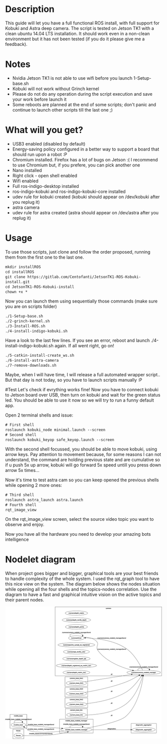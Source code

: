 # Description
This guide will let you have a full functional ROS install, with full support for Kobuki and Astra deep camera.
The script is tested on Jetson TK1 with a clean ubuntu 14.04 LTS installation. It should work even in a non-clean environment but it has not been tested (if you do it please give me a feedback).

# Notes
- Nvidia Jetson TK1 is not able to use wifi before you launch 1-Setup-base.sh
- Kobuki will not work without Grinch kernel
- Please do not do any operation during the script execution and save your work before launch it
- Some reboots are planned at the end of some scripts; don't panic and continue to launch other scripts till the last one ;)

# What will you get?
- USB3 enabled (disabled by default)
- Energy-saving policy configured in a better way to support a board that should run upon a robot :P
- Chromium installed. Firefox has a lot of bugs on Jetson :( I recommend to use Chromium but, if you prefere, you can pick another one
- Nano installed
- Right click - open shell enabled
- Wifi enabled
- Full ros-indigo-desktop installed
- ros-indigo-kobuki and ros-indigo-kobuki-core installed
- udev rule for kobuki created (kobuki should appear on /dev/kobuki after you replug it)
- astra camera
- udev rule for astra created (astra should appear on /dev/astra after you replug it)


# Usage
To use those scripts, just clone and follow the order proposed, running them from the first one to the last one.
```shell
mkdir installROS
cd installROS
git clone https://gitlab.com/Centofanti/JetsonTK1-ROS-Kobuki-install.git
cd JetsonTK1-ROS-Kobuki-install
chown +x *
```
Now you can launch them using sequentially those commands (make sure you are on scripts folder)
```shell
./1-Setup-base.sh
./2-grinch-kernel.sh
./3-Install-ROS.sh
./4-install-indigo-kobuki.sh
```
Have a look to the last few lines. If you see an error, reboot and launch ./4-install-indigo-kobuki.sh again.
If all went right, go on!
```shell
./5-catkin-install-create_ws.sh
./6-install-astra-camera
./7-remove-downloads.sh
```

Maybe, when I will have time, I will release a full automated wrapper script.. But that day is not today, so you have to launch scripts manually :P

#Test
Let's check if evrything works fine!
Now you have to connect kobuki to Jetson board over USB, then turn on kobuki and wait for the green status led.
You should be able to use it now so we will try to run a funny default app.

Open 2 terminal shells and issue:
```shell
# First shell
roslaunch kobuki_node minimal.launch --screen
# Second shell
roslaunch kobuki_keyop safe_keyop.launch --screen
```
With the second shell focussed, you should be able to move kobuki, using arrow keys. Pay attention to movement because, for some reasons I can not understand, the command are holding previous state and are cumulative so if u push 5x up arrow, kobuki will go forward 5x speed untill you press down arrow 5x times...

Now it's time to test astra cam so you can keep opened the previous shells while opening 2 more ones:
```shell
# Third shell
roslaunch astra_launch astra.launch
# Fourth shell
rqt_image_view
```
On the rqt_image_view screen, select the source video topic you want to observe and enjoy.

Now you have all the hardware you need to develop your amazing bots intelligence

# Nodelet diagram
When project goes bigger and bigger, graphical tools are your best friends to handle complexity of the whole system. I used the rqt_graph tool to have this nice view on the system.
The diagram below shows the nodes situation while opening all the four shells and the topics-nodes correlation.
Use the diagram to have a fast and graphical intuitive vision on the active topics and their parent nodes.


![alt text][diagram]



[diagram]: Simple_keyop_with_astra_cam.png "Nodelet diagram"